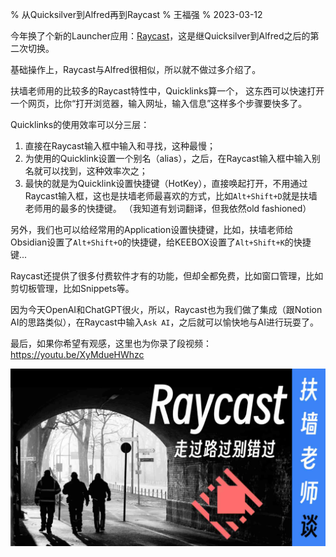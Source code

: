 % 从Quicksilver到Alfred再到Raycast
% 王福强
% 2023-03-12

今年换了个新的Launcher应用：[Raycast](https://www.raycast.com/)，这是继Quicksilver到Alfred之后的第二次切换。

基础操作上，Raycast与Alfred很相似，所以就不做过多介绍了。

扶墙老师用的比较多的Raycast特性中，Quicklinks算一个， 这东西可以快速打开一个网页，比你“打开浏览器，输入网址，输入信息”这样多个步骤要快多了。

Quicklinks的使用效率可以分三层：

1. 直接在Raycast输入框中输入和寻找，这种最慢；
2. 为使用的Quicklink设置一个别名（alias），之后，在Raycast输入框中输入别名就可以找到，这种效率次之；
3. 最快的就是为Quicklink设置快捷键（HotKey），直接唤起打开，不用通过Raycast输入框，这也是扶墙老师最喜欢的方式，比如`Alt+Shift+D`就是扶墙老师用的最多的快捷键。 （我知道有划词翻译，但我依然old fashioned）

另外，我们也可以给经常用的Application设置快捷键，比如，扶墙老师给Obsidian设置了`Alt+Shift+O`的快捷键，给KEEBOX设置了`Alt+Shift+K`的快捷键...

Raycast还提供了很多付费软件才有的功能，但却全都免费，比如窗口管理，比如剪切板管理，比如Snippets等。

因为今天OpenAI和ChatGPT很火，所以，Raycast也为我们做了集成（跟Notion AI的思路类似），在Raycast中输入`Ask AI`，之后就可以愉快地与AI进行玩耍了。

最后，如果你希望有观感，这里也为你录了段视频： <https://youtu.be/XyMdueHWhzc>

[![](images/raycast-intro-cover.jpg)](https://youtu.be/XyMdueHWhzc)

